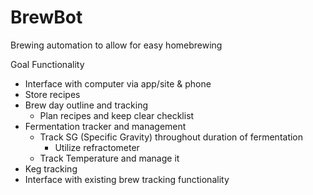 # BrewBot
Brewing automation to allow for easy homebrewing 

Goal Functionality 
- Interface with computer via app/site & phone
- Store recipes 
- Brew day outline and tracking 
  - Plan recipes and keep clear checklist 
- Fermentation tracker and management
  - Track SG (Specific Gravity) throughout duration of fermentation
    - Utilize refractometer
  - Track Temperature and manage it 
- Keg tracking
- Interface with existing brew tracking functionality


